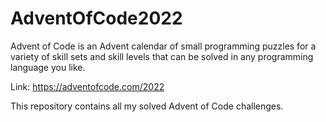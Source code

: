 # AdventOfCode2022
Advent of Code is an Advent calendar of small programming puzzles for a variety of skill sets and skill levels that can be solved in any programming language you like.

Link: https://adventofcode.com/2022


This repository contains all my solved Advent of Code challenges.